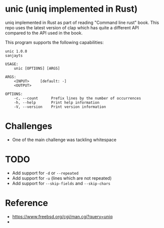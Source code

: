 # unic (uniq implemented in Rust)
uniq implemented in Rust as part of reading "Command line rust" book. This repo uses the latest version of clap which has
quite a different API compared to the API used in the book.

This program supports the following capabilities:

```shell
unic 1.0.0
sanjayts

USAGE:
    unic [OPTIONS] [ARGS]

ARGS:
    <INPUT>     [default: -]
    <OUTPUT>    

OPTIONS:
    -c, --count      Prefix lines by the number of occurrences
    -h, --help       Print help information
    -V, --version    Print version information
```

# Challenges

* One of the main challenge was tackling whitespace 

# TODO

* Add support for `-d` or `--repeated`
* Add support for `-u` (lines which are not repeated)
* Add support for `--skip-fields` and `--skip-chars`

# Reference

* https://www.freebsd.org/cgi/man.cgi?query=uniq
* 